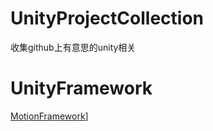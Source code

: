 # UnityProjectCollection
收集github上有意思的unity相关
# UnityFramework
[MotionFramework](https://github.com/gmhevinci/MotionFramework)]
